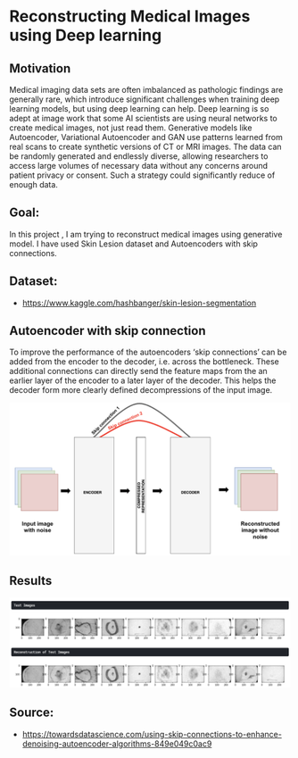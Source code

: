 # Reconstructing Medical Images using Deep learning

## Motivation

Medical imaging data sets are often imbalanced as pathologic findings are generally rare, which introduce significant challenges when training deep learning models, but using
deep learning can help. Deep learning is so adept at image work that some AI scientists are using neural networks to create medical images, not just read them. Generative models
like Autoencoder, Variational Autoencoder and GAN use patterns learned from real scans to create synthetic versions of CT or MRI images. The data can be randomly generated and
endlessly diverse, allowing researchers to access large volumes of necessary data without any concerns around patient privacy or consent. Such a strategy could significantly
reduce of enough data.

## Goal:
In this project , I am trying to reconstruct medical images using generative model. I have used Skin Lesion dataset and Autoencoders with skip connections.  

## Dataset: 
* https://www.kaggle.com/hashbanger/skin-lesion-segmentation

## Autoencoder with skip connection
To improve the performance of the autoencoders ‘skip connections’ can be added from the encoder to the decoder, i.e. across the bottleneck. These additional
connections can directly send the feature maps from the an earlier layer of the encoder to a later layer of the decoder. This helps the decoder form more clearly defined
decompressions of the input image.

<center><img src="skipconn.png" /></center>

## Results

<center><img src="Autoencodermed.PNG"/></center>

## Source:
* https://towardsdatascience.com/using-skip-connections-to-enhance-denoising-autoencoder-algorithms-849e049c0ac9



